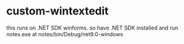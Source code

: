 ﻿# custom-wintextedit

this runs on .NET SDK winforms. so have .NET SDK installed and run notes.exe at notes/bin/Debug/net9.0-windows
